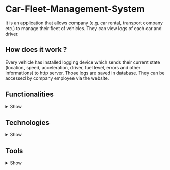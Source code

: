 # Car-Fleet-Management-System
It is an application that allows company (e.g. car rental, transport company etc.) to manage their fleet of vehicles. They can view logs of each car and driver. 
## How does it work ?
Every vehicle has installed logging device which sends their current state (location, speed, acceleration, driver, fuel level, errors and other informations) to http server. Those logs are saved in database. They can be accessed by company employee via the website.
## Functionalities

<details><summary>Show</summary>
  <p>1. Login with 'remember me' function.</p>
  <p>2. Registration with email and phone number verification.</p>
  <p>3. Reset password.</p>
  <p>4. Viewing user profile.</p>
  <p>5. Autorization (each role has its own permissions).</p>
  <p>6. Listing, editing and deleting users. Assigning and changing roles.</p>
  <p>7. Adding, listing, editing, deleting cars and logger devices. Assigning logger devices to cars.</p>
  <p>8. Displaying car location on the map.</p>
  <p>9. Contact with developers through simple form.</p>
  <p>10. Scalable and responsive website on any device.</p>
  <p>11. Possibility to change theme and language.</p>
  <p>12. Animation while moving between components.</p>
  </p>
</details>

## Technologies

<details><summary>Show</summary>
  <p>
    
### Java
> Main back-end language.</p>
>#### Maven
>>Managing libraries used in project.
>#### SpringBoot
>>Responsible for HTTP server.
>#### Jakarta Persistence Api (JPA)
>>ORM standard
>#### Hibernate
>>Framework for mapping Java objects to MySQL database.
>#### JSON Web Token (JWT)
>>User authentication and autorization for application security. 
>#### JustSend SMS API
>>Sending SMS to verify user phone number while registration.
### MySQL
>Database service used to store objects.
### HTTP
>Application communication protocol.
### Google Cloud Platform
>Front-end and back-end server hosting.
>#### App Engine
>>Engine for running applications.
>#### Cloud SQL
>>Hosting MySQL database.
>#### Cloud Build
>>Dynamic and automatic code compilation and deployment after each push to master on GitHub.
>#### Google Maps
>>View vehicle on map.
### Angular
>>Main front-end technology.
>#### TypeScript
>>Language used in Angular logic.
>#### HTML
>>Display data in views.
>#### CSS
>>Styling components.
>#### Angular Material
>>Designing eye-friendly website.
  </p>
</details>

## Tools

<details><summary>Show</summary>
  <p>

### IntelliJ
>Java IDE
### Visual Studio Code
>Angular IDE
### Postman
>Sending raw http request. 
### Fiddler
>Catching http request to analyze.
### GIT
>Used for team-development. 
>#### GitHub
>>Choosen GIT hosting.

</p>
</details>


